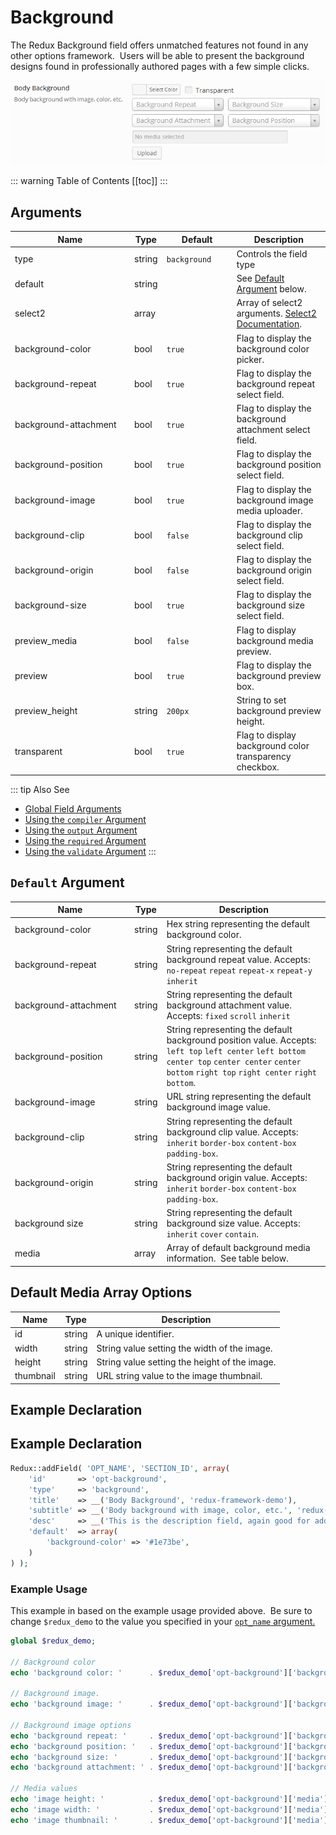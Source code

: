 # Background

The Redux Background field offers unmatched features not found in any other options framework.  Users will be able to present the background designs found in professionally authored pages with a few simple clicks.

<span style="display:block;text-align:center">![](./img/background.png)</span>

::: warning Table of Contents
[[toc]]
:::

## Arguments
|<div style="width:177px;">Name</div>|Type|<div style="width:98px;">Default</div>|Description|
|--- |--- |--- |--- |
|type|string|`background`|Controls the field type|
|default|string||See [Default Argument](#default-argument) below.|
|select2|array||Array of select2 arguments. [Select2 Documentation](https://select2.org/configuration/options-api).|
|background-color|bool|`true`|Flag to display the background color picker.|
|background-repeat|bool|`true`|Flag to display the background repeat select field.|
|background-attachment|bool|`true`|Flag to display the background attachment select field.|
|background-position|bool|`true`|Flag to display the background position select field.|
|background-image|bool|`true`|Flag to display the background image media uploader.|
|background-clip|bool|`false`|Flag to display the background clip select field.|
|background-origin|bool|`false`|Flag to display the background origin select field.|
|background-size|bool|`true`|Flag to display the background size select field.|
|preview_media|bool|`false`|Flag to display background media preview.|
|preview|bool|`true`|Flag to display the background preview box.|
|preview_height|string|`200px`|String to set background preview height.|
|transparent|bool|`true`|Flag to display background color transparency checkbox.|

::: tip Also See
- [Global Field Arguments](../configuration/fields/arguments.md)
- [Using the `compiler` Argument](../configuration/fields/compiler.md)
- [Using the `output` Argument](../configuration/fields/output.md)
- [Using the `required` Argument](../configuration/fields/required.md)
- [Using the `validate` Argument](../configuration/fields/validate.md)
:::


## `Default` Argument
|<div style="width:177px;">Name</div>|Type|Description|
|--- |--- |--- |
|background-color|string|Hex string representing the default background color.|
|background-repeat|string|String representing the default background repeat value. Accepts: `no-repeat` `repeat` `repeat-x` `repeat-y` `inherit`|
|background-attachment|string|String representing the default background attachment value. Accepts: `fixed` `scroll` `inherit`|
|background-position|string|String representing the default background position value. Accepts: `left top` `left center` `left bottom` `center top` `center center` `center bottom` `right top` `right center` `right bottom`.|
|background-image|string|URL string representing the default background image value.|
|background-clip|string|String representing the default background clip value. Accepts: `inherit` `border-box` `content-box` `padding-box`.|
|background-origin|string|String representing the default background origin value. Accepts: `inherit` `border-box` `content-box` `padding-box`.|
|background size|string|String representing the default background size value. Accepts: `inherit` `cover` `contain`.|
|media|array|Array of default background media information.  See table below.|


## Default Media Array Options
|Name|Type|Description|
|--- |--- |--- |
|id|string|A unique identifier.|
|width|string|String value setting the width of the image.|
|height|string|String value setting the height of the image.|
|thumbnail|string|URL string value to the image thumbnail.|



## Example Declaration
<script>
import builder from './background.json';
export default {
    data () {
        return {
            builder: builder,
            defaults: {
                'color'       : '#333', 
                'font-style'  : '700', 
                'font-family' : 'Abel', 
                'google'      : true,
                'font-size'   : '33px', 
                'line-height' : '40'
            }
        };
    }
}
</script>
<builder :builder_json="builder" :builder_defaults="defaults" />

## Example Declaration
```php
Redux::addField( 'OPT_NAME', 'SECTION_ID', array(         
    'id'       => 'opt-background',
    'type'     => 'background',
    'title'    => __('Body Background', 'redux-framework-demo'),
    'subtitle' => __('Body background with image, color, etc.', 'redux-framework-demo'),
    'desc'     => __('This is the description field, again good for additional info.', 'redux-framework-demo'),
    'default'  => array(
        'background-color' => '#1e73be',
    )
) );
```

### Example Usage
This example in based on the example usage provided above.  Be sure to change `$redux_demo` to the value you specified in your <a title="opt_name" href="/redux-framework/arguments/opt_name/">`opt_name` argument.</a>

```php
global $redux_demo;

// Background color
echo 'background color: '      . $redux_demo['opt-background']['background-color'];

// Background image.
echo 'background image: '      . $redux_demo['opt-background']['background-image'];

// Background image options
echo 'background repeat: '     . $redux_demo['opt-background']['background-repeat'];
echo 'background position: '   . $redux_demo['opt-background']['background-position'];
echo 'background size: '       . $redux_demo['opt-background']['background-size'];
echo 'background attachment: ' . $redux_demo['opt-background']['background-attachment'];

// Media values
echo 'image height: '          . $redux_demo['opt-background']['media']['height'];
echo 'image width: '           . $redux_demo['opt-background']['media']['width'];
echo 'image thumbnail: '       . $redux_demo['opt-background']['media']['thumbnail'];
```

